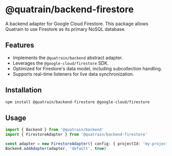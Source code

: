# @quatrain/backend-firestore

A backend adapter for Google Cloud Firestore. This package allows Quatrain to use Firestore as its primary NoSQL database.

## Features

-  Implements the `@quatrain/backend` abstract adapter.
-  Leverages the `@google-cloud/firestore` SDK.
-  Optimized for Firestore's data model, including subcollection handling.
-  Supports real-time listeners for live data synchronization.

## Installation

```bash
npm install @quatrain/backend-firestore @google-cloud/firestore
```

## Usage

```typescript
import { Backend } from '@quatrain/backend'
import { FirestoreAdapter } from '@quatrain/backend-firestore'

const adapter = new FirestoreAdapter({ config: { projectId: 'my-project' } })
Backend.addAdapter(adapter, 'default', true)
```
